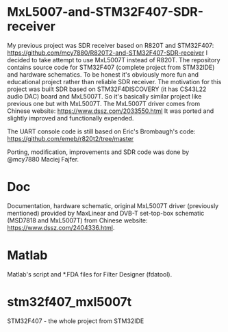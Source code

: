 # MxL5007-and-STM32F407-SDR-receiver
My previous project was SDR receiver based on R820T and STM32F407: https://github.com/mcy7880/R820T2-and-STM32F407-SDR-receiver I decided to take attempt to use MxL5007T instead of R820T. The repository contains source code for STM32F407 (complete project from STM32IDE) and hardware schematics. To be honest it's obviously more fun and educational project rather than reliable SDR receiver. The motivation for this project was built SDR based on STM32F4DISCOVERY (it has CS43L22 audio DAC) board and MxL5007T. So it's basically similar project like previous one but with MxL5007T. The MxL5007T driver comes from Chinese website: https://www.dssz.com/2033550.html It was ported and slightly improved and functionally expended.

The UART console code is still based on Eric's Brombaugh's code: https://github.com/emeb/r820t2/tree/master

Porting, modification, improvements and SDR code was done by @mcy7880 Maciej Fajfer.

# Doc
Documentation, hardware schematic, original MxL5007T driver (previously mentioned) provided by MaxLinear and DVB-T set-top-box schematic (MSD7818 and MxL5007T) from Chinese website: https://www.dssz.com/2404336.html.

# Matlab
Matlab's script and *.FDA files for Filter Designer (fdatool).

# stm32f407_mxl5007t
STM32F407 - the whole project from STM32IDE
